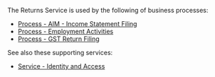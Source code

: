 The Returns Service is used by the following of business processes:
* [Process - AIM - Income Statement Filing](https://github.com/InlandRevenue/Gateway-Services/tree/master/Process%20-%20AIM%20-%20Income%20Statement%20Filing)
* [Process - Employment Activities](https://github.com/InlandRevenue/Gateway-Services/tree/master/Process%20-%20Employment%20Activities)
* [Process - GST Return Filing](https://github.com/InlandRevenue/Gateway-Services/tree/master/Process%20-%20GST%20Return%20Filing)

See also these supporting services:
* [Service - Identity and Access](https://github.com/InlandRevenue/Gateway-Services/tree/master/Service%20-%20Identity%20and%20Access)
